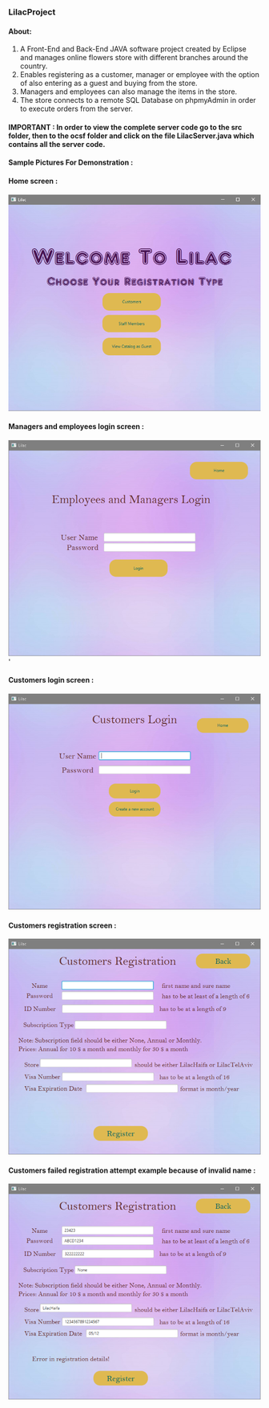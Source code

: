 ### LilacProject

#### About: 

1.   A Front-End and Back-End JAVA software project created by Eclipse and manages online flowers store with different branches around the country.
2.   Enables registering as a customer, manager or employee with the option of also entering as a guest and buying from the store.
3.   Managers and employees can also manage the items in the  store.
4.   The store connects to a remote SQL Database on phpmyAdmin in order to execute orders from the server.

#### IMPORTANT : In order to view the complete server code go to the src folder, then to the ocsf folder and click on the file LilacServer.java which contains all the server code.

#### Sample Pictures For Demonstration :

#### Home screen :

![](https://github.com/ShadiHelf950/LilacProject/blob/master/Images/sample_1.png) 

#### Managers and employees login screen :

![](https://github.com/ShadiHelf950/LilacProject/blob/master/Images/sample_4.png) '

#### Customers login screen :

![](https://github.com/ShadiHelf950/LilacProject/blob/master/Images/sample_2.png) 

#### Customers registration screen :

![](https://github.com/ShadiHelf950/LilacProject/blob/master/Images/sample_3.png) 

#### Customers failed registration attempt example because of invalid name :

![](https://github.com/ShadiHelf950/LilacProject/blob/master/Images/sample_5.png) 
